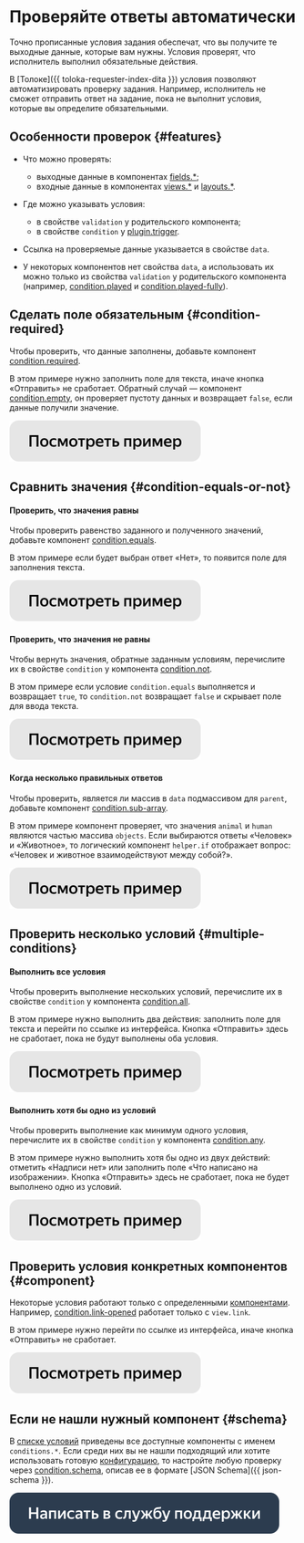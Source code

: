# Проверяйте ответы автоматически

Точно прописанные условия задания обеспечат, что вы получите те выходные данные, которые вам нужны. Условия проверят, что исполнитель выполнил обязательные действия.

В [Толоке]({{ toloka-requester-index-dita }}) условия позволяют автоматизировать проверку задания. Например, исполнитель не сможет отправить ответ на задание, пока не выполнит условия, которые вы определите обязательными.

## Особенности проверок {#features}

- Что можно проверять:
    - выходные данные в компонентах [fields.*](../reference/fields.md);
    - входные данные в компонентах [views.*](../reference/views.md) и [layouts.*](../reference/layouts.md).

- Где можно указывать условия:
    - в свойстве `validation` у родительского компонента;
    - в свойстве `condition` у [plugin.trigger](../reference/plugin.trigger.md).

- Ссылка на проверяемые данные указывается в свойстве `data`.
- У некоторых компонентов нет свойства `data`, а использовать их можно только из свойства `validation` у родительского компонента (например, [condition.played](../reference/condition.played.md) и [condition.played-fully](../reference/condition.played-fully.md)).

## Сделать поле обязательным {#condition-required}

Чтобы проверить, что данные заполнены, добавьте компонент [condition.required](../reference/condition.required.md).

В этом примере нужно заполнить поле для текста, иначе кнопка «Отправить» не сработает. Обратный случай — компонент [condition.empty](../reference/condition.empty.md), он проверяет пустоту данных и возвращает `false`, если данные получили значение.

[![](../_images/buttons/view-example.svg)](https://clck.ru/QR9Qq)

## Сравнить значения {#condition-equals-or-not}

#### Проверить, что значения равны

Чтобы проверить равенство заданного и полученного значений, добавьте компонент [condition.equals](../reference/condition.equals.md).

В этом примере если будет выбран ответ «Нет», то появится поле для заполнения текста.

[![](../_images/buttons/view-example.svg)](https://clck.ru/T9Znh)

#### Проверить, что значения не равны

Чтобы вернуть значения, обратные заданным условиям, перечислите их в свойстве `condition` у компонента [condition.not](../reference/condition.not.md).

В этом примере если условие `condition.equals` выполняется и возвращает `true`, то `condition.not` возвращает `false` и скрывает поле для ввода текста.

[![](../_images/buttons/view-example.svg)](https://clck.ru/T9Zqz)

#### Когда несколько правильных ответов

Чтобы проверить, является ли массив в `data` подмассивом для `parent`, добавьте компонент [condition.sub-array](../reference/condition.sub-array.md).

В этом примере компонент проверяет, что значения `animal` и `human` являются частью массива `objects`. Если выбираются ответы «Человек» и «Животное», то логический компонент `helper.if` отображает вопрос: «Человек и животное взаимодействуют между собой?».

[![](../_images/buttons/view-example.svg)](https://clck.ru/T9a4k)

## Проверить несколько условий {#multiple-conditions}

#### Выполнить все условия

Чтобы проверить выполнение нескольких условий, перечислите их в свойстве `condition` у компонента [condition.all](../reference/condition.all.md).

В этом примере нужно выполнить два действия: заполнить поле для текста и перейти по ссылке из интерфейса. Кнопка «Отправить» здесь не сработает, пока не будут выполнены оба условия.

[![](../_images/buttons/view-example.svg)](https://clck.ru/RFUkZ)

#### Выполнить хотя бы одно из условий

Чтобы проверить выполнение как минимум одного условия, перечислите их в свойстве `condition` у компонента [condition.any](../reference/condition.any.md).

В этом примере нужно выполнить хотя бы одно из двух действий: отметить «Надписи нет» или заполнить поле «Что написано на изображении». Кнопка «Отправить» здесь не сработает, пока не будет выполнено одно из условий.

[![](../_images/buttons/view-example.svg)](https://clck.ru/QTVBr)

## Проверить условия конкретных компонентов {#component}

Некоторые условия работают только с определенными [компонентами](../../glossary.md#component-ru). Например, [condition.link-opened](../reference/condition.link-opened.md) работает только с `view.link`.

В этом примере нужно перейти по ссылке из интерфейса, иначе кнопка «Отправить» не сработает.

[![](../_images/buttons/view-example.svg)](https://clck.ru/QRauK)

## Если не нашли нужный компонент {#schema}

В [списке условий](../reference/conditions.md) приведены все доступные компоненты с именем `conditions.*`. Если среди них вы не нашли подходящий или хотите использовать готовую [конфигурацию](../../glossary.md#konfig-ru), то настройте любую проверку через [condition.schema](../reference/condition.schema.md), описав ее в формате [JSON Schema]({{ json-schema }}).


[![](../_images/buttons/contact-support.svg)](../concepts/support.md)
